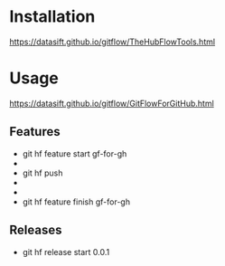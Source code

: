 # Installation

https://datasift.github.io/gitflow/TheHubFlowTools.html

# Usage

https://datasift.github.io/gitflow/GitFlowForGitHub.html

## Features

- git hf feature start gf-for-gh
- <make changes and commit them>
- git hf push
- <create the PR in github>
- <accept and merge the PR in github>
- git hf feature finish gf-for-gh


## Releases

- git hf release start 0.0.1
 
